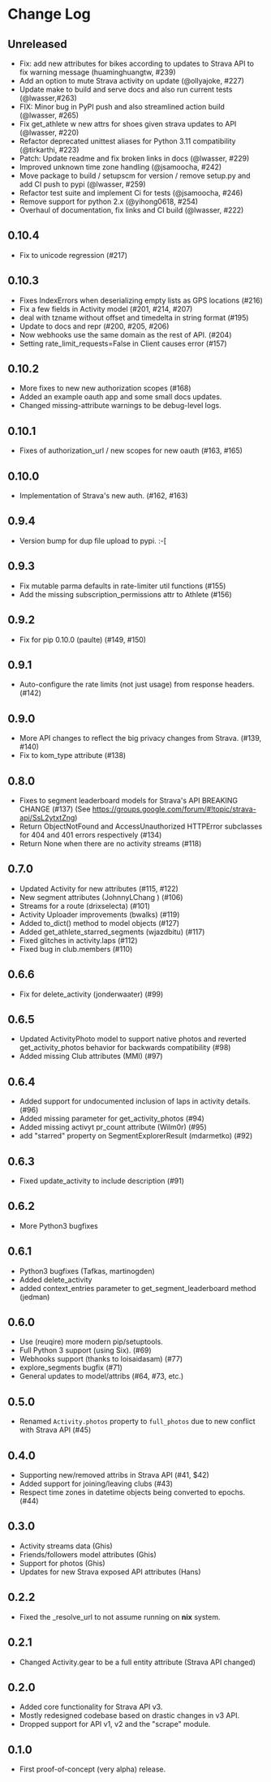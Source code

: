 # Change Log

## Unreleased

* Fix: add new attributes for bikes according to updates to Strava API to fix warning message (huaminghuangtw, #239)
* Add an option to mute Strava activity on update (@ollyajoke, #227)
* Update make to build and serve docs and also run current tests (@lwasser,#263)
* FIX: Minor bug in PyPI push and also streamlined action build (@lwasser, #265)
* Fix get_athlete w new attrs for shoes given strava updates to API (@lwasser, #220)
* Refactor deprecated unittest aliases for Python 3.11 compatibility (@tirkarthi, #223)
* Patch: Update readme and fix broken links in docs (@lwasser, #229)
* Improved unknown time zone handling (@jsamoocha, #242)
* Move package to build / setupscm for version / remove setup.py and add CI push to pypi (@lwasser, #259)
* Refactor test suite and implement Ci for tests (@jsamoocha, #246)
* Remove support for python 2.x (@yihong0618, #254)
* Overhaul of documentation, fix links and CI build (@lwasser, #222)

## 0.10.4
* Fix to unicode regression (#217)

0.10.3
------
* Fixes IndexErrors when deserializing empty lists as GPS locations (#216)
* Fix a few fields in Activity model (#201, #214, #207)
* deal with tzname without offset and timedelta in string format (#195)
* Update to docs and repr (#200, #205, #206)
* Now webhooks use the same domain as the rest of API. (#204)
* Setting rate_limit_requests=False in Client causes error (#157)

0.10.2
------
* More fixes to new new authorization scopes (#168)
* Added an example oauth app and some small docs updates.
* Changed missing-attribute warnings to be debug-level logs.

0.10.1
------
* Fixes of authorization_url / new scopes for new oauth (#163, #165)

0.10.0
------
* Implementation of Strava's new auth.  (#162, #163)

0.9.4
-----
* Version bump for dup file upload to pypi. :-[

0.9.3
-----
* Fix mutable parma defaults in rate-limiter util functions (#155)
* Add the missing subscription_permissions attr to Athlete (#156)

0.9.2
-----
* Fix for pip 0.10.0 (paulte) (#149, #150)

0.9.1
-----
* Auto-configure the rate limits (not just usage) from response headers. (#142)

0.9.0
-----
* More API changes to reflect the big privacy changes from Strava. (#139, #140)
* Fix to kom_type attribute (#138)

0.8.0
-----
* Fixes to segment leaderboard models for Strava's API BREAKING CHANGE (#137)
  (See https://groups.google.com/forum/#!topic/strava-api/SsL2ytxtZng)
* Return ObjectNotFound and AccessUnauthorized HTTPError subclasses for 404 and 401
  errors respectively (#134)
* Return None when there are no activity streams (#118)

0.7.0
-----
* Updated Activity for new attributes (#115, #122)
* New segment attributes (JohnnyLChang ) (#106)
* Streams for a route (drixselecta) (#101)
* Activity Uploader improvements (bwalks) (#119)
* Added to_dict() method to model objects (#127)
* Added get_athlete_starred_segments (wjazdbitu) (#117)
* Fixed glitches in activity.laps (#112)
* Fixed bug in club.members (#110)

0.6.6
-----
* Fix for delete_activity (jonderwaater) (#99)

0.6.5
-----
* Updated ActivityPhoto model to support native photos and reverted get_activity_photos behavior for backwards
  compatibility (#98)
* Added missing Club attributes (MMI) (#97)

0.6.4
-----
* Added support for undocumented inclusion of laps in activity details. (#96)
* Added missing parameter for get_activity_photos (#94)
* Added missing activyt pr_count attribute (Wilm0r) (#95)
* add "starred" property on SegmentExplorerResult (mdarmetko) (#92)

0.6.3
-----
* Fixed update_activity to include description (#91)

0.6.2
-----
* More Python3 bugfixes

0.6.1
-----
* Python3 bugfixes (Tafkas, martinogden)
* Added delete_activity
* added context_entries parameter to get_segment_leaderboard method (jedman)

0.6.0
-----
* Use (reuqire) more modern pip/setuptools.
* Full Python 3 support (using Six). (#69)
* Webhooks support (thanks to loisaidasam) (#77)
* explore_segments bugfix (#71)
* General updates to model/attribs (#64, #73, etc.)

0.5.0
-----
* Renamed `Activity.photos` property to `full_photos` due to new conflict with Strava API (#45)

0.4.0
-----
* Supporting new/removed attribs in Strava API (#41, $42)
* Added support for joining/leaving clubs (#43)
* Respect time zones in datetime objects being converted to epochs. (#44)

0.3.0
-----
* Activity streams data (Ghis)
* Friends/followers model attributes (Ghis)
* Support for photos (Ghis)
* Updates for new Strava exposed API attributes (Hans)

0.2.2
-----
* Fixed the _resolve_url to not assume running on **nix** system.

0.2.1
-----
* Changed Activity.gear to be a full entity attribute (Strava API changed)

0.2.0
-----
* Added core functionality for Strava API v3.
* Mostly redesigned codebase based on drastic changes in v3 API.
* Dropped support for API v1, v2 and the "scrape" module.

0.1.0
-----
* First proof-of-concept (very alpha) release.
